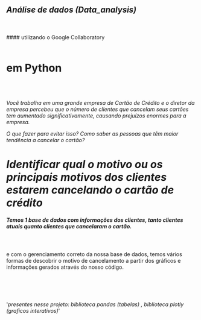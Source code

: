 ## _Análise de dados_         _(Data_analysis)_ 
<br>
<br>
####  utilizando o Google Collaboratory 

<br>
<br>
<h1>em Python</h1>   
<br>
<br>



_Você trabalha em uma grande empresa de Cartão de Crédito e o diretor da empresa percebeu que o número de clientes que cancelam seus cartões tem aumentado significativamente, causando prejuízos enormes para a empresa._

_O que fazer para evitar isso? Como saber as pessoas que têm maior tendência a cancelar o cartão?_

# *Identificar qual o motivo ou os principais motivos dos clientes estarem cancelando o cartão de crédito*


##### Temos 1 base de dados com informações dos clientes, tanto clientes atuais quanto clientes que cancelaram o cartão.
<br>
<br>
e com o gerenciamento correto da nossa base de dados, temos vários formas de descobrir o motivo de cancelamento a partir dos 
gráficos e informações gerados através do nosso código.

<br>
<br>
<br>
<br>
<br>

'_presentes nesse projeto: biblioteca pandas (tabelas) , biblioteca plotly (graficos interativos)_'

